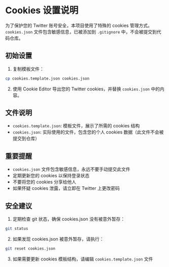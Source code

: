 # Cookies 设置说明

为了保护您的 Twitter 账号安全，本项目使用了特殊的 cookies 管理方式。`cookies.json` 文件包含敏感信息，已被添加到 `.gitignore` 中，不会被提交到代码仓库。

## 初始设置

1. 复制模板文件：
```bash
cp cookies.template.json cookies.json
```

2. 使用 Cookie Editor 导出您的 Twitter cookies，并替换 `cookies.json` 中的内容。

## 文件说明

- `cookies.template.json`: 模板文件，展示了所需的 cookies 结构
- `cookies.json`: 实际使用的文件，包含您的个人 cookies 数据（此文件不会被提交到仓库）

## 重要提醒

- `cookies.json` 文件包含敏感信息，永远不要手动提交此文件
- 定期更新您的 cookies 以保持登录状态
- 不要将您的 cookies 分享给他人
- 如果怀疑 cookies 泄露，请立即在 Twitter 上更改密码

## 安全建议

1. 定期检查 git 状态，确保 cookies.json 没有被意外暂存：
```bash
git status
```

2. 如果发现 cookies.json 被意外暂存，请执行：
```bash
git reset cookies.json
```

3. 如果需要更新 cookies 模板结构，请编辑 `cookies.template.json` 文件 